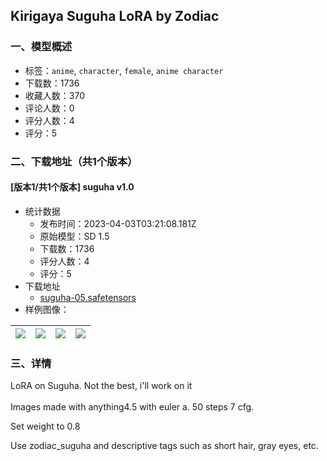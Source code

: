 ## Kirigaya Suguha LoRA by Zodiac
### 一、模型概述

- 标签：`anime`, `character`, `female`, `anime character`
- 下载数：1736
- 收藏人数：370
- 评论人数：0
- 评分人数：4
- 评分：5

### 二、下载地址（共1个版本）

#### [版本1/共1个版本] suguha v1.0

- 统计数据
  - 发布时间：2023-04-03T03:21:08.181Z
  - 原始模型：SD 1.5
  - 下载数：1736
  - 评分人数：4
  - 评分：5
- 下载地址
  - [suguha-05.safetensors](https://civitai.com/api/download/models/34145)
- 样例图像：

| <img src="https://image.civitai.com/xG1nkqKTMzGDvpLrqFT7WA/e0352ba1-9173-465a-1151-175c603a1600/width=450/390132.jpeg" /> | <img src="https://image.civitai.com/xG1nkqKTMzGDvpLrqFT7WA/095a876d-e29d-49f2-338e-d753948afc00/width=450/390131.jpeg" /> | <img src="https://image.civitai.com/xG1nkqKTMzGDvpLrqFT7WA/1fa1792c-e380-4ded-152a-e7a7e3b09500/width=450/390129.jpeg" /> | <img src="https://image.civitai.com/xG1nkqKTMzGDvpLrqFT7WA/4e270718-1b73-4715-490c-d7ba8aab7900/width=450/390128.jpeg" /> |
| ---- | ---- | ---- | ---- |


### 三、详情
<p>LoRA on Suguha. Not the best, i'll work on it<br /><br />Images made with anything4.5 with euler a. 50 steps 7 cfg.</p><p></p><p>Set weight to 0.8</p><p></p><p>Use zodiac_suguha and descriptive tags such as short hair, gray eyes, etc.</p>